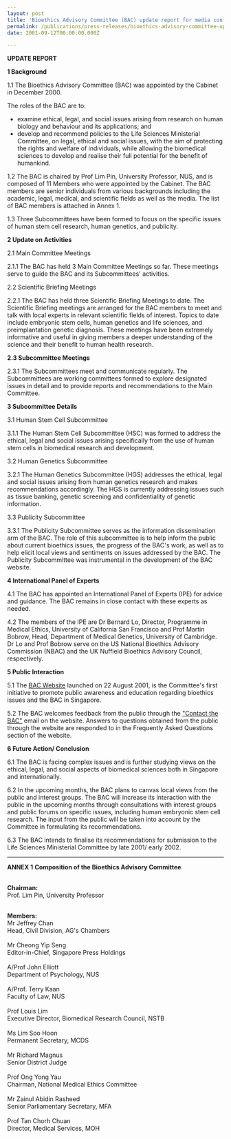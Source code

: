 ```yaml
---
layout: post
title: 'Bioethics Advisory Committee (BAC) update report for media conference'
permalink: /publications/press-releases/bioethics-advisory-committee-update-report-for-media-conference/
date: 2001-09-12T00:00:00.000Z

---
```



**UPDATE REPORT**

**1 Background**

1.1 The Bioethics Advisory Committee (BAC) was appointed by the Cabinet in December 2000.

The roles of the BAC are to:
- examine ethical, legal, and social issues arising from research on human biology and behaviour and its applications; and
- develop and recommend policies to the Life Sciences Ministerial Committee, on legal, ethical and social issues, with the aim of protecting the rights and welfare of individuals, while allowing the biomedical sciences to develop and realise their full potential for the benefit of humankind.

1.2 The BAC is chaired by Prof Lim Pin, University Professor, NUS, and is composed of 11 Members who were appointed by the Cabinet. The BAC members are senior individuals from various backgrounds including the academic, legal, medical, and scientific fields as well as the media. The list of BAC members is attached in Annex 1.

1.3 Three Subcommittees have been formed to focus on the specific issues of human stem cell research, human genetics, and publicity.

**2 Update on Activities**

2.1 Main Committee Meetings

2.1.1 The BAC has held 3 Main Committee Meetings so far. These meetings serve to guide the BAC and its Subcommittees' activities.

2.2 Scientific Briefing Meetings

2.2.1 The BAC has held three Scientific Briefing Meetings to date. The Scientific Briefing meetings are arranged for the BAC members to meet and talk with local experts in relevant scientific fields of interest. Topics to date include embryonic stem cells, human genetics and life sciences, and preimplantation genetic diagnosis. These meetings have been extremely informative and useful in giving members a deeper understanding of the science and their benefit to human health research.

**2.3 Subcommittee Meetings**

2.3.1 The Subcommittees meet and communicate regularly. The Subcommittees are working committees formed to explore designated issues in detail and to provide reports and recommendations to the Main Committee.

**3 Subcommittee Details**

3.1 Human Stem Cell Subcommittee

3.1.1 The Human Stem Cell Subcommittee (HSC) was formed to address the ethical, legal and social issues arising specifically from the use of human stem cells in biomedical research and development.

3.2 Human Genetics Subcommittee

3.2.1 The Human Genetics Subcommittee (HGS) addresses the ethical, legal and social issues arising from human genetics research and makes recommendations accordingly. The HGS is currently addressing issues such as tissue banking, genetic screening and confidentiality of genetic information.

3.3 Publicity Subcommittee

3.3.1 The Publicity Subcommittee serves as the information dissemination arm of the BAC. The role of this subcommittee is to help inform the public about current bioethics issues, the progress of the BAC's work, as well as to help elicit local views and sentiments on issues addressed by the BAC. The Publicity Subcommittee was instrumental in the development of the BAC website.

**4 International Panel of Experts**

4.1 The BAC has appointed an International Panel of Experts (IPE) for advice and guidance. The BAC remains in close contact with these experts as needed.

4.2 The members of the IPE are Dr Bernard Lo, Director, Programme in Medical Ethics, University of California San Francisco and Prof Martin Bobrow, Head, Department of Medical Genetics, University of Cambridge. Dr Lo and Prof Bobrow serve on the US National Bioethics Advisory Commission (NBAC) and the UK Nuffield Bioethics Advisory Council, respectively.

**5 Public Interaction**

5.1 The [BAC Website](www.bioethics-singapore.org) launched on 22 August 2001, is the Committee's first initiative to promote public awareness and education regarding bioethics issues and the BAC in Singapore.

5.2 The BAC welcomes feedback from the public through the ["Contact the BAC"](contactus@bioethics-singapore.org) email on the website. Answers to questions obtained from the public through the website are responded to in the Frequently Asked Questions section of the website.

**6 Future Action/ Conclusion**

6.1 The BAC is facing complex issues and is further studying views on the ethical, legal, and social aspects of biomedical sciences both in Singapore and internationally.

6.2 In the upcoming months, the BAC plans to canvas local views from the public and interest groups. The BAC will increase its interaction with the public in the upcoming months through consultations with interest groups and public forums on specific issues, including human embryonic stem cell research. The input from the public will be taken into account by the Committee in formulating its recommendations.

6.3 The BAC intends to finalise its recommendations for submission to the Life Sciences Ministerial Committee by late 2001/ early 2002.

---

**ANNEX 1**
**Composition of the Bioethics Advisory Committee**

<br>**Chairman:**
<br>Prof. Lim Pin, University Professor

<br>**Members:**
<br>Mr Jeffrey Chan
<br>Head, Civil Division, AG's Chambers
<br>
<br>Mr Cheong Yip Seng
<br>Editor-in-Chief, Singapore Press Holdings
<br>
<br>A/Prof John Elliott
<br>Department of Psychology, NUS
<br>
<br>A/Prof. Terry Kaan
<br>Faculty of Law, NUS
<br>
<br>Prof Louis Lim
<br>Executive Director, Biomedical Research Council, NSTB
<br>
<br>Ms Lim Soo Hoon
<br>Permanent Secretary, MCDS
<br>
<br>Mr Richard Magnus
<br>Senior District Judge
<br>
<br>Prof Ong Yong Yau
<br>Chairman, National Medical Ethics Committee
<br>
<br>Mr Zainul Abidin Rasheed
<br>Senior Parliamentary Secretary, MFA
<br>
<br>Prof Tan Chorh Chuan
<br>Director, Medical Services, MOH 
